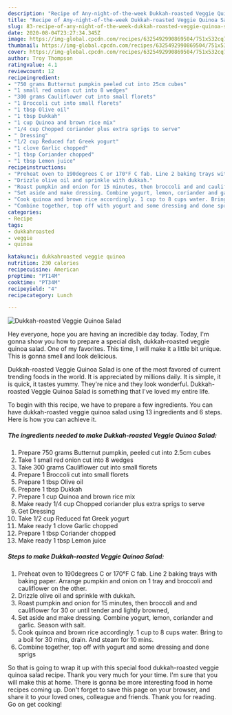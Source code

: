 ```yaml
---
description: "Recipe of Any-night-of-the-week Dukkah-roasted Veggie Quinoa Salad"
title: "Recipe of Any-night-of-the-week Dukkah-roasted Veggie Quinoa Salad"
slug: 83-recipe-of-any-night-of-the-week-dukkah-roasted-veggie-quinoa-salad
date: 2020-08-04T23:27:34.345Z
image: https://img-global.cpcdn.com/recipes/6325492990869504/751x532cq70/dukkah-roasted-veggie-quinoa-salad-recipe-main-photo.jpg
thumbnail: https://img-global.cpcdn.com/recipes/6325492990869504/751x532cq70/dukkah-roasted-veggie-quinoa-salad-recipe-main-photo.jpg
cover: https://img-global.cpcdn.com/recipes/6325492990869504/751x532cq70/dukkah-roasted-veggie-quinoa-salad-recipe-main-photo.jpg
author: Troy Thompson
ratingvalue: 4.1
reviewcount: 12
recipeingredient:
- "750 grams Butternut pumpkin peeled cut into 25cm cubes"
- "1 small red onion cut into 8 wedges"
- "300 grams Cauliflower cut into small florets"
- "1 Broccoli cut into small florets"
- "1 tbsp Olive oil"
- "1 tbsp Dukkah"
- "1 cup Quinoa and brown rice mix"
- "1/4 cup Chopped coriander plus extra sprigs to serve"
- " Dressing"
- "1/2 cup Reduced fat Greek yogurt"
- "1 clove Garlic chopped"
- "1 tbsp Coriander chopped"
- "1 tbsp Lemon juice"
recipeinstructions:
- "Preheat oven to 190degrees C or 170°F C fab. Line 2 baking trays with baking paper. Arrange pumpkin and onion on 1 tray and broccoli and cauliflower on the other."
- "Drizzle olive oil and sprinkle with dukkah."
- "Roast pumpkin and onion for 15 minutes, then broccoli and and cauliflower for 30 or until tender and lightly browned,"
- "Set aside and make dressing. Combine yogurt, lemon, coriander and garlic. Season with salt."
- "Cook quinoa and brown rice accordingly. 1 cup to 8 cups water. Bring to a boil for 30 mins, drain. And steam for 10 mins."
- "Combine together, top off with yogurt and some dressing and done sprigs"
categories:
- Recipe
tags:
- dukkahroasted
- veggie
- quinoa

katakunci: dukkahroasted veggie quinoa 
nutrition: 230 calories
recipecuisine: American
preptime: "PT14M"
cooktime: "PT34M"
recipeyield: "4"
recipecategory: Lunch

---
```



![Dukkah-roasted Veggie Quinoa Salad](https://img-global.cpcdn.com/recipes/6325492990869504/751x532cq70/dukkah-roasted-veggie-quinoa-salad-recipe-main-photo.jpg)

Hey everyone, hope you are having an incredible day today. Today, I'm gonna show you how to prepare a special dish, dukkah-roasted veggie quinoa salad. One of my favorites. This time, I will make it a little bit unique. This is gonna smell and look delicious.

Dukkah-roasted Veggie Quinoa Salad is one of the most favored of current trending foods in the world. It is appreciated by millions daily. It is simple, it is quick, it tastes yummy. They're nice and they look wonderful. Dukkah-roasted Veggie Quinoa Salad is something that I've loved my entire life.




To begin with this recipe, we have to prepare a few ingredients. You can have dukkah-roasted veggie quinoa salad using 13 ingredients and 6 steps. Here is how you can achieve it.

<!--inarticleads1-->

##### The ingredients needed to make Dukkah-roasted Veggie Quinoa Salad:

1. Prepare 750 grams Butternut pumpkin, peeled cut into 2.5cm cubes
1. Take 1 small red onion cut into 8 wedges
1. Take 300 grams Cauliflower cut into small florets
1. Prepare 1 Broccoli cut into small florets
1. Prepare 1 tbsp Olive oil
1. Prepare 1 tbsp Dukkah
1. Prepare 1 cup Quinoa and brown rice mix
1. Make ready 1/4 cup Chopped coriander plus extra sprigs to serve
1. Get  Dressing
1. Take 1/2 cup Reduced fat Greek yogurt
1. Make ready 1 clove Garlic chopped
1. Prepare 1 tbsp Coriander chopped
1. Make ready 1 tbsp Lemon juice




<!--inarticleads2-->

##### Steps to make Dukkah-roasted Veggie Quinoa Salad:

1. Preheat oven to 190degrees C or 170°F C fab. Line 2 baking trays with baking paper. Arrange pumpkin and onion on 1 tray and broccoli and cauliflower on the other.
1. Drizzle olive oil and sprinkle with dukkah.
1. Roast pumpkin and onion for 15 minutes, then broccoli and and cauliflower for 30 or until tender and lightly browned,
1. Set aside and make dressing. Combine yogurt, lemon, coriander and garlic. Season with salt.
1. Cook quinoa and brown rice accordingly. 1 cup to 8 cups water. Bring to a boil for 30 mins, drain. And steam for 10 mins.
1. Combine together, top off with yogurt and some dressing and done sprigs




So that is going to wrap it up with this special food dukkah-roasted veggie quinoa salad recipe. Thank you very much for your time. I'm sure that you will make this at home. There is gonna be more interesting food in home recipes coming up. Don't forget to save this page on your browser, and share it to your loved ones, colleague and friends. Thank you for reading. Go on get cooking!
